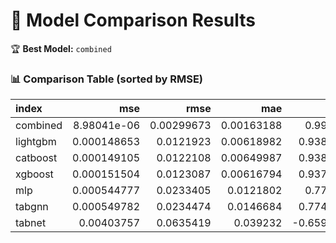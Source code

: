 # 🧪 Model Comparison Results

🏆 **Best Model:** `combined`  

### 📊 Comparison Table (sorted by RMSE)

| index    |         mse |       rmse |        mae |        r2 |   improvement |
|:---------|------------:|-----------:|-----------:|----------:|--------------:|
| combined | 8.98041e-06 | 0.00299673 | 0.00163188 |  0.99634  |     75.4212   |
| lightgbm | 0.000148653 | 0.0121923  | 0.00618982 |  0.938913 |      0        |
| catboost | 0.000149105 | 0.0122108  | 0.00649987 |  0.938727 |     -0.151659 |
| xgboost  | 0.000151504 | 0.0123087  | 0.00616794 |  0.937741 |     -0.954337 |
| mlp      | 0.000544777 | 0.0233405  | 0.0121802  |  0.77613  |    -91.4354   |
| tabgnn   | 0.000549782 | 0.0234474  | 0.0146684  |  0.774073 |    -92.3128   |
| tabnet   | 0.00403757  | 0.0635419  | 0.039232   | -0.659195 |   -421.162    |